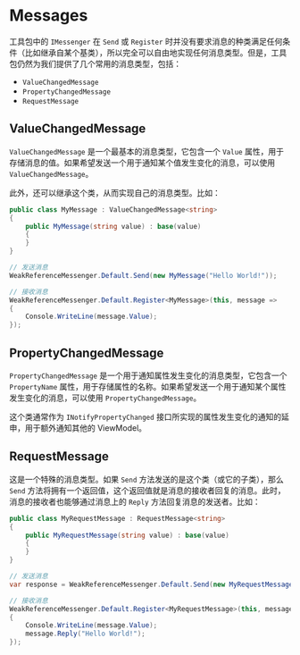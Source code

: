 # Messages

工具包中的 `IMessenger` 在 `Send` 或 `Register` 时并没有要求消息的种类满足任何条件（比如继承自某个基类），所以完全可以自由地实现任何消息类型。但是，工具包仍然为我们提供了几个常用的消息类型，包括：

- `ValueChangedMessage`
- `PropertyChangedMessage`
- `RequestMessage`

## ValueChangedMessage

`ValueChangedMessage` 是一个最基本的消息类型，它包含一个 `Value` 属性，用于存储消息的值。如果希望发送一个用于通知某个值发生变化的消息，可以使用 `ValueChangedMessage`。

此外，还可以继承这个类，从而实现自己的消息类型。比如：

```csharp
public class MyMessage : ValueChangedMessage<string>
{
    public MyMessage(string value) : base(value)
    {
    }
}

// 发送消息
WeakReferenceMessenger.Default.Send(new MyMessage("Hello World!"));

// 接收消息
WeakReferenceMessenger.Default.Register<MyMessage>(this, message =>
{
    Console.WriteLine(message.Value);
});
```

## PropertyChangedMessage

`PropertyChangedMessage` 是一个用于通知属性发生变化的消息类型，它包含一个 `PropertyName` 属性，用于存储属性的名称。如果希望发送一个用于通知某个属性发生变化的消息，可以使用 `PropertyChangedMessage`。

这个类通常作为 `INotifyPropertyChanged` 接口所实现的属性发生变化的通知的延申，用于额外通知其他的 ViewModel。

## RequestMessage

这是一个特殊的消息类型。如果 `Send` 方法发送的是这个类（或它的子类），那么 `Send` 方法将拥有一个返回值，这个返回值就是消息的接收者回复的消息。此时，消息的接收者也能够通过消息上的 `Reply` 方法回复消息的发送者。比如：

```csharp
public class MyRequestMessage : RequestMessage<string>
{
    public MyRequestMessage(string value) : base(value)
    {
    }
}

// 发送消息
var response = WeakReferenceMessenger.Default.Send(new MyRequestMessage("Hello World!"));

// 接收消息
WeakReferenceMessenger.Default.Register<MyRequestMessage>(this, message =>
{
    Console.WriteLine(message.Value);
    message.Reply("Hello World!");
});
```